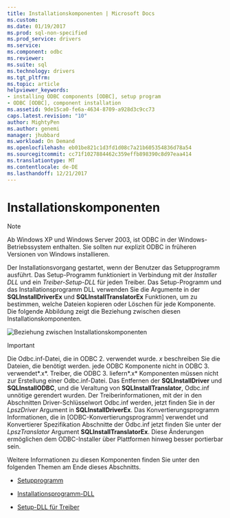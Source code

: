 ```yaml
---
title: Installationskomponenten | Microsoft Docs
ms.custom: 
ms.date: 01/19/2017
ms.prod: sql-non-specified
ms.prod_service: drivers
ms.service: 
ms.component: odbc
ms.reviewer: 
ms.suite: sql
ms.technology: drivers
ms.tgt_pltfrm: 
ms.topic: article
helpviewer_keywords:
- installing ODBC components [ODBC], setup program
- ODBC [ODBC], component installation
ms.assetid: 9de15ca0-fe6a-4634-8709-a928d3c9cc73
caps.latest.revision: "10"
author: MightyPen
ms.author: genemi
manager: jhubbard
ms.workload: On Demand
ms.openlocfilehash: eb01be821c1d3fd1d08c7a21b605354836d78a54
ms.sourcegitcommit: cc71f1027884462c359effb898390c8d97eaa414
ms.translationtype: MT
ms.contentlocale: de-DE
ms.lasthandoff: 12/21/2017
---
```

# <a name="installation-components"></a>Installationskomponenten
> [!NOTE]  
>  Ab Windows XP und Windows Server 2003, ist ODBC in der Windows-Betriebssystem enthalten. Sie sollten nur explizit ODBC in früheren Versionen von Windows installieren.  
  
 Der Installationsvorgang gestartet, wenn der Benutzer das Setupprogramm ausführt. Das Setup-Programm funktioniert in Verbindung mit der *Installer DLL* und ein *Treiber-Setup-DLL* für jeden Treiber. Das Setup-Programm und das Installationsprogramm DLL verwenden Sie die Argumente in der **SQLInstallDriverEx** und **SQLInstallTranslatorEx** Funktionen, um zu bestimmen, welche Dateien kopieren oder Löschen für jede Komponente. Die folgende Abbildung zeigt die Beziehung zwischen diesen Installationskomponenten.  
  
 ![Beziehung zwischen Installationskomponenten](../../../odbc/reference/install/media/pr29.gif "pr29")  
  
> [!IMPORTANT]  
>  Die Odbc.inf-Datei, die in ODBC 2. verwendet wurde. *x* beschreiben Sie die Dateien, die benötigt werden. jede ODBC Komponente nicht in ODBC 3. verwendet*.x*. Treiber, die ODBC 3. liefern*.x* Komponenten müssen nicht zur Erstellung einer Odbc.inf-Datei. Das Entfernen der **SQLInstallDriver** und **SQLInstallODBC**, und die Veraltung von **SQLInstallTranslator**, Odbc.inf unnötige gerendert wurden. Der Treiberinformationen, mit der in den Abschnitten Driver-Schlüsselwort Odbc.inf werden, jetzt finden Sie in der *LpszDriver* Argument in **SQLInstallDriverEx**. Das Konvertierungsprogramm Informationen, die in [ODBC-Konvertierungsprogramm] verwendet und Konvertierer Spezifikation Abschnitte der Odbc.inf jetzt finden Sie unter der *LpszTranslator* Argument **SQLInstallTranslatorEx**. Diese Änderungen ermöglichen dem ODBC-Installer über Plattformen hinweg besser portierbar sein.  
  
 Weitere Informationen zu diesen Komponenten finden Sie unter den folgenden Themen am Ende dieses Abschnitts.  
  
-   [Setupprogramm](../../../odbc/reference/install/setup-program.md)  
  
-   [Installationsprogramm-DLL](../../../odbc/reference/install/installer-dll.md)  
  
-   [Setup-DLL für Treiber](../../../odbc/reference/install/driver-setup-dll.md)
